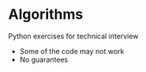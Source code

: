 Algorithms
==========

Python exercises for technical interview
* Some of the code may not work
* No guarantees
